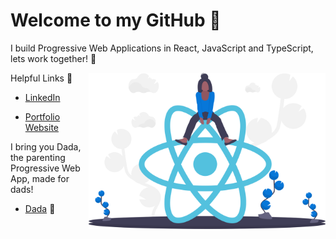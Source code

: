 # Welcome to my GitHub 👋
  
 
I build Progressive Web Applications in React, JavaScript and TypeScript, lets work together! :new_moon_with_face:

<img align="right" height="250" padding="20" margin="20" src="./undraw_react_y7wq.svg"> 
  
 
Helpful Links :link:
- [LinkedIn](https://www.linkedin.com/in/frank-mcnulty-591785151/)

- [Portfolio Website](https://mcnultydev.web.app/)

I bring you Dada, the parenting Progressive Web App, made for dads!

- [Dada](https://dada-da4d5.web.app/) :penguin:






 
